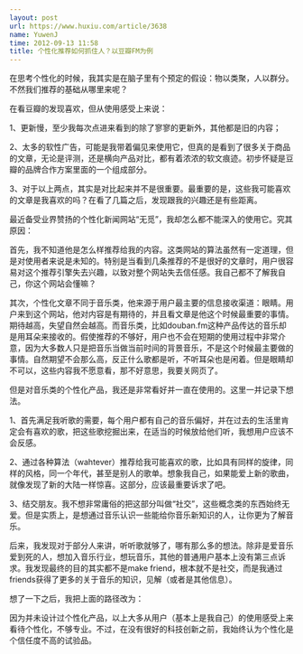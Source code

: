 ```yaml
---
layout: post
url: https://www.huxiu.com/article/3638
name: YuwenJ
time: 2012-09-13 11:58
title: 个性化推荐如何抓住人？以豆瓣FM为例
---
```

在思考个性化的时候，我其实是在脑子里有个预定的假设：物以类聚，人以群分。不然我们推荐的基础从哪里来呢？

在看豆瓣的发现喜欢，但从使用感受上来说：

1、更新慢，至少我每次点进来看到的除了寥寥的更新外，其他都是旧的内容；

2、太多的软性广告，可能是我带着偏见来使用它，但真的是看到了很多关于商品的文章，无论是评测，还是横向产品对比，都有着浓浓的软文痕迹。初步怀疑是豆瓣的品牌合作方案里面的一个组成部分。

3、对于以上两点，其实是对比起来并不是很重要。最重要的是，这些我可能喜欢的文章是我喜欢的吗？在看了几篇之后，发现跟我的兴趣还是有些距离。

最近备受业界赞扬的个性化新闻网站“无觅”，我却怎么都不能深入的使用它。究其原因：

首先，我不知道他是怎么样推荐给我的内容。这类网站的算法虽然有一定道理，但是对使用者来说是未知的。特别是当看到几条推荐的不是很好的文章时，用户很容易对这个推荐引擎失去兴趣，以致对整个网站失去信任感。我自己都不了解我自己，你这个网站会懂嘛？

其次，个性化文章不同于音乐类，他来源于用户最主要的信息接收渠道：眼睛。用户来到这个网站，他对内容是有期待的，并且看文章是他这个时候最重要的事情。期待越高，失望自然会越高。而音乐类，比如douban.fm这种产品传达的音乐却是用耳朵来接收的。假使推荐的不够好，用户也不会在短期的使用过程中非常介意，因为大多数人只是把音乐当做当前时间的背景音乐，不是这个时候最主要做的事情。自然期望不会那么高，反正什么歌都是听，不听耳朵也是闲着。但是眼睛却不可以，这些内容我不愿意看，那不好意思，我要关网页了。

但是对音乐类的个性化产品，我还是非常看好并一直在使用的。这里一并记录下想法。

1、首先满足我听歌的需要，每个用户都有自己的音乐偏好，并在过去的生活里肯定会有喜欢的歌，把这些歌挖掘出来，在适当的时候放给他们听，我想用户应该不会反感。

2、通过各种算法（wahtever）推荐给我可能喜欢的歌，比如具有同样的旋律，同样的风格，同一个年代，甚至是别人的歌单。想象我自己，如果能爱上新的歌曲，就像发现了新的大陆一样惊喜。这部分，应该最重要诉求了吧。

3、结交朋友。我不想非常庸俗的把这部分叫做“社交”，这些概念类的东西始终无爱。但是实质上，是想通过音乐认识一些能给你音乐新知识的人，让你更为了解音乐。

后来，我发现对于部分人来讲，听听歌就够了，哪有那么多的想法。除非是爱音乐爱到死的人，想加入音乐行业，想玩音乐，其他的普通用户基本上没有第三点诉求。我发现最终的目的其实都不是make friend，根本就不是社交，而是我通过friends获得了更多的关于音乐的知识，见解（或者是其他信息）。

想了一下之后，我把上面的路径改为：

因为并未设计过个性化产品，以上大多从用户（基本上是我自己）的使用感受上来看待个性化，不够专业。不过，在没有很好的科技创新之前，我始终认为个性化是个信任度不高的试验品。

